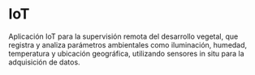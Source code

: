 # IoT
Aplicación IoT para la supervisión remota del desarrollo vegetal, que registra y analiza parámetros ambientales como iluminación, humedad, temperatura y ubicación geográfica, utilizando sensores in situ para la adquisición de datos.